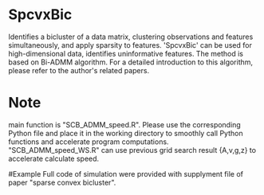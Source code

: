 # SpcvxBic
Identifies a bicluster of a data matrix, clustering observations and features simultaneously, and apply sparsity to features. 'SpcvxBic' can be used for high-dimensional data, identifies uninformative features. The method is based on Bi-ADMM algorithm. For a detailed introduction to this algorithm, please refer to the author's related papers.

# Note
main function is "SCB_ADMM_speed.R". Please use the corresponding Python file and place it in the working directory to smoothly call Python functions and accelerate program computations. "SCB_ADMM_speed_WS.R" can use previous grid search result {A,v,g,z} to accelerate calculate speed.

#Example
Full code of simulation were provided with supplyment file of paper "sparse convex bicluster".
